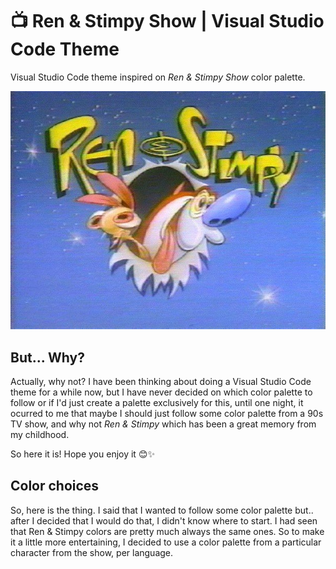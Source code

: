 # 📺 Ren & Stimpy Show | Visual Studio Code Theme

Visual Studio Code theme inspired on *Ren & Stimpy Show* color palette.

<img src="./img/ren_stimpy_show_logo.jpg" alt="Ren and Stimpy show logo">

## But... Why?

Actually, why not? I have been thinking about doing a Visual Studio Code theme for a while now, but I have never decided on which color palette to follow or if I'd just create a palette exclusively for this, until one night, it ocurred to me that maybe I should just follow some color palette from a 90s TV show, and why not *Ren & Stimpy* which has been a great memory from my childhood.

So here it is! Hope you enjoy it 😊✨

## Color choices

So, here is the thing. I said that I wanted to follow some color palette but.. after I decided that I would do that, I didn't know where to start. I had seen that Ren & Stimpy colors are pretty much always the same ones. So to make it a little more entertaining, I decided to use a color palette from a particular character from the show, per language.
